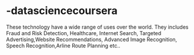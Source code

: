# -datasciencecoursera
 These technology have a wide range of uses over the world. They includes Fraud and Risk Detection, Healthcare, Internet Search, Targeted Advertising,Website Recommendations, Advanced Image Recognition, Speech Recognition,Arline Route Planning etc..
